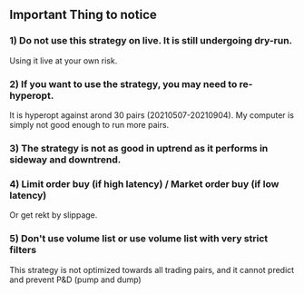 
## Important Thing to notice
### 1) Do not use this strategy on live. It is still undergoing dry-run. 
Using it live at your own risk.
### 2) If you want to use the strategy, you may need to re-hyperopt. 
It is hyperopt against arond 30 pairs (20210507-20210904). My computer is simply not good enough to run more pairs.
### 3) The strategy is not as good in uptrend as it performs in sideway and downtrend.
### 4) Limit order buy (if high latency) / Market order buy (if low latency) 
Or get rekt by slippage.
### 5) Don't use volume list or use volume list with very strict filters
This strategy is not optimized towards all trading pairs, and it cannot predict and prevent P&D (pump and dump)
